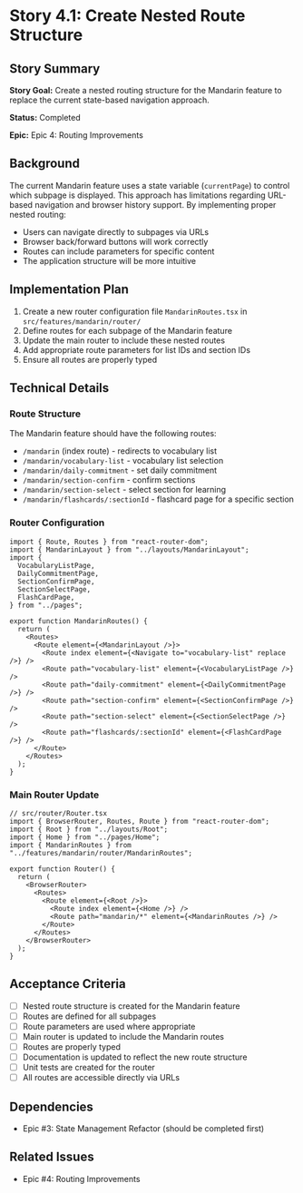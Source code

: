 # Story 4.1: Create Nested Route Structure

## Story Summary

**Story Goal:** Create a nested routing structure for the Mandarin feature to replace the current state-based navigation approach.

**Status:** Completed

**Epic:** Epic 4: Routing Improvements

## Background

The current Mandarin feature uses a state variable (`currentPage`) to control which subpage is displayed. This approach has limitations regarding URL-based navigation and browser history support. By implementing proper nested routing:

- Users can navigate directly to subpages via URLs
- Browser back/forward buttons will work correctly
- Routes can include parameters for specific content
- The application structure will be more intuitive

## Implementation Plan

1. Create a new router configuration file `MandarinRoutes.tsx` in `src/features/mandarin/router/`
2. Define routes for each subpage of the Mandarin feature
3. Update the main router to include these nested routes
4. Add appropriate route parameters for list IDs and section IDs
5. Ensure all routes are properly typed

## Technical Details

### Route Structure

The Mandarin feature should have the following routes:

- `/mandarin` (index route) - redirects to vocabulary list
- `/mandarin/vocabulary-list` - vocabulary list selection
- `/mandarin/daily-commitment` - set daily commitment
- `/mandarin/section-confirm` - confirm sections
- `/mandarin/section-select` - select section for learning
- `/mandarin/flashcards/:sectionId` - flashcard page for a specific section

### Router Configuration

```tsx
import { Route, Routes } from "react-router-dom";
import { MandarinLayout } from "../layouts/MandarinLayout";
import {
  VocabularyListPage,
  DailyCommitmentPage,
  SectionConfirmPage,
  SectionSelectPage,
  FlashCardPage,
} from "../pages";

export function MandarinRoutes() {
  return (
    <Routes>
      <Route element={<MandarinLayout />}>
        <Route index element={<Navigate to="vocabulary-list" replace />} />
        <Route path="vocabulary-list" element={<VocabularyListPage />} />
        <Route path="daily-commitment" element={<DailyCommitmentPage />} />
        <Route path="section-confirm" element={<SectionConfirmPage />} />
        <Route path="section-select" element={<SectionSelectPage />} />
        <Route path="flashcards/:sectionId" element={<FlashCardPage />} />
      </Route>
    </Routes>
  );
}
```

### Main Router Update

```tsx
// src/router/Router.tsx
import { BrowserRouter, Routes, Route } from "react-router-dom";
import { Root } from "../layouts/Root";
import { Home } from "../pages/Home";
import { MandarinRoutes } from "../features/mandarin/router/MandarinRoutes";

export function Router() {
  return (
    <BrowserRouter>
      <Routes>
        <Route element={<Root />}>
          <Route index element={<Home />} />
          <Route path="mandarin/*" element={<MandarinRoutes />} />
        </Route>
      </Routes>
    </BrowserRouter>
  );
}
```

## Acceptance Criteria

- [ ] Nested route structure is created for the Mandarin feature
- [ ] Routes are defined for all subpages
- [ ] Route parameters are used where appropriate
- [ ] Main router is updated to include the Mandarin routes
- [ ] Routes are properly typed
- [ ] Documentation is updated to reflect the new route structure
- [ ] Unit tests are created for the router
- [ ] All routes are accessible directly via URLs

## Dependencies

- Epic #3: State Management Refactor (should be completed first)

## Related Issues

- Epic #4: Routing Improvements
